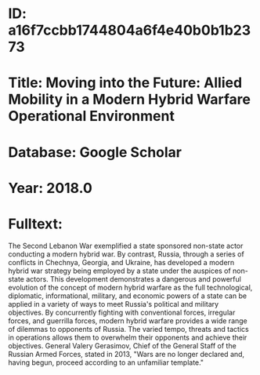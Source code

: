 # ID: a16f7ccbb1744804a6f4e40b0b1b2373
# Title: Moving into the Future: Allied Mobility in a Modern Hybrid Warfare Operational Environment
# Database: Google Scholar
# Year: 2018.0
# Fulltext:
The Second Lebanon War exemplified a state sponsored non-state actor conducting a modern hybrid war.
By contrast, Russia, through a series of conflicts in Chechnya, Georgia, and Ukraine, has developed a modern hybrid war strategy being employed by a state under the auspices of non-state actors.
This development demonstrates a dangerous and powerful evolution of the concept of modern hybrid warfare as the full technological, diplomatic, informational, military, and economic powers of a state can be applied in a variety of ways to meet Russia's political and military objectives.
By concurrently fighting with conventional forces, irregular forces, and guerrilla forces, modern hybrid warfare provides a wide range of dilemmas to opponents of Russia.
The varied tempo, threats and tactics in operations allows them to overwhelm their opponents and achieve their objectives.
General Valery Gerasimov, Chief of the General Staff of the Russian Armed Forces, stated in 2013, "Wars are no longer declared and, having begun, proceed according to an unfamiliar template."
